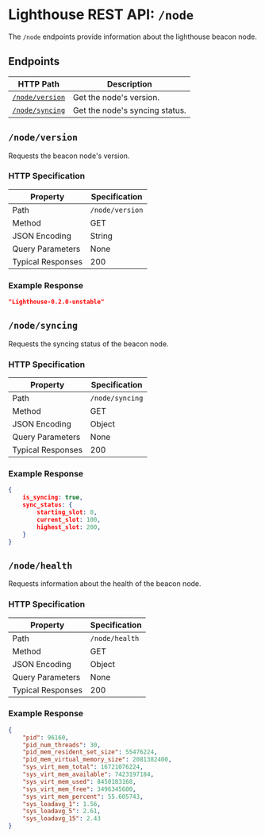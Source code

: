 # Lighthouse REST API: `/node`

The `/node` endpoints provide information about the lighthouse beacon node.

## Endpoints

HTTP Path | Description |
| --- | -- |
[`/node/version`](#nodeversion) | Get the node's version.
[`/node/syncing`](#nodesyncing) | Get the node's syncing status.

## `/node/version`

Requests the beacon node's version.

### HTTP Specification

| Property | Specification |
| --- |--- |
Path | `/node/version`
Method | GET
JSON Encoding | String
Query Parameters | None
Typical Responses | 200

### Example Response

```json
"Lighthouse-0.2.0-unstable"
```

## `/node/syncing`

Requests the syncing status of the beacon node.

### HTTP Specification

| Property | Specification |
| --- |--- |
Path | `/node/syncing`
Method | GET
JSON Encoding | Object
Query Parameters | None
Typical Responses | 200

### Example Response

```json
{
	is_syncing: true,
	sync_status: {
	    starting_slot: 0,
    	current_slot: 100,
    	highest_slot: 200,
	}
}
```

## `/node/health`

Requests information about the health of the beacon node.

### HTTP Specification

| Property | Specification |
| --- |--- |
Path | `/node/health`
Method | GET
JSON Encoding | Object
Query Parameters | None
Typical Responses | 200

### Example Response

```json
{
    "pid": 96160,
    "pid_num_threads": 30,
    "pid_mem_resident_set_size": 55476224,
    "pid_mem_virtual_memory_size": 2081382400,
    "sys_virt_mem_total": 16721076224,
    "sys_virt_mem_available": 7423197184,
    "sys_virt_mem_used": 8450183168,
    "sys_virt_mem_free": 3496345600,
    "sys_virt_mem_percent": 55.605743,
    "sys_loadavg_1": 1.56,
    "sys_loadavg_5": 2.61,
    "sys_loadavg_15": 2.43
}
```
